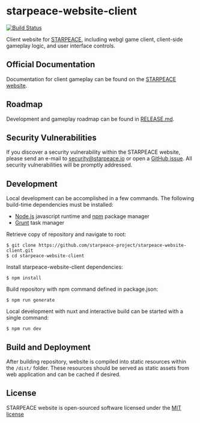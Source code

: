 
# starpeace-website-client

[![Build Status](https://travis-ci.org/starpeace-project/starpeace-website-client.svg)](https://travis-ci.org/starpeace-project/starpeace-website-client)

Client website for [STARPEACE](https://www.starpeace.io), including webgl game client, client-side gameplay logic, and user interface controls.

## Official Documentation

Documentation for client gameplay can be found on the [STARPEACE website](https://docs.starpeace.io).

## Roadmap

Development and gameplay roadmap can be found in [RELEASE.md](./RELEASE.md).

## Security Vulnerabilities

If you discover a security vulnerability within the STARPEACE website, please send an e-mail to security@starpeace.io or open a [GitHub issue](https://github.com/starpeace-project/starpeace-website-client/issues). All security vulnerabilities will be promptly addressed.

## Development

Local development can be accomplished in a few commands. The following build-time dependencies must be installed:

* [Node.js](https://nodejs.org/en/) javascript runtime and [npm](https://www.npmjs.com/get-npm) package manager
* [Grunt](https://gruntjs.com/) task manager

Retrieve copy of repository and navigate to root:

```
$ git clone https://github.com/starpeace-project/starpeace-website-client.git
$ cd starpeace-website-client
```

Install starpeace-website-client dependencies:

```
$ npm install
```

Build repository with npm command defined in package.json:

```
$ npm run generate
```

Local development with nuxt and interactive build can be started with a single command:

```
$ npm run dev
```

## Build and Deployment

After building repository, website is compiled into static resources within the ```/dist/``` folder. These resources should be served as static assets from web application and can be cached if desired.

## License

STARPEACE website is open-sourced software licensed under the [MIT license](http://opensource.org/licenses/MIT)
